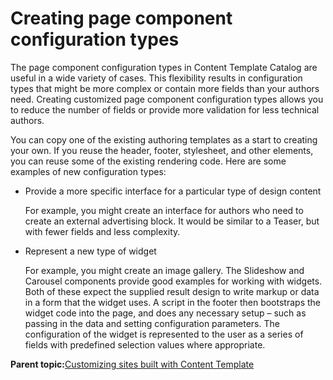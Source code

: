 # Creating page component configuration types

The page component configuration types in Content Template Catalog are useful in a wide variety of cases. This flexibility results in configuration types that might be more complex or contain more fields than your authors need. Creating customized page component configuration types allows you to reduce the number of fields or provide more validation for less technical authors.

You can copy one of the existing authoring templates as a start to creating your own. If you reuse the header, footer, stylesheet, and other elements, you can reuse some of the existing rendering code. Here are some examples of new configuration types:

-   Provide a more specific interface for a particular type of design content

    For example, you might create an interface for authors who need to create an external advertising block. It would be similar to a Teaser, but with fewer fields and less complexity.

-   Represent a new type of widget

    For example, you might create an image gallery. The Slideshow and Carousel components provide good examples for working with widgets. Both of these expect the supplied result design to write markup or data in a form that the widget uses. A script in the footer then bootstraps the widget code into the page, and does any necessary setup – such as passing in the data and setting configuration parameters. The configuration of the widget is represented to the user as a series of fields with predefined selection values where appropriate.


**Parent topic:**[Customizing sites built with Content Template](../ctc/ctc_design_custom.md)

